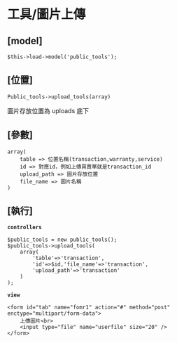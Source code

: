 # 工具/圖片上傳

## [model]

```
$this->load->model('public_tools');
```

## [位置]

```
Public_tools->upload_tools(array)
```
圖片存放位置為 uploads 底下

## [參數]

```
array(
	table => 位置名稱(transaction,warranty,service)
	id => 對應id，例如上傳買賣單就是transaction_id
	upload_path => 圖片存放位置
	file_name => 圖片名稱
)
```
## [執行]

**`controllers`**
```
$public_tools = new public_tools();
$public_tools->upload_tools(
	array(
		'table'=>'transaction',
		'id'=>$id,'file_name'=>'transaction',
		'upload_path'=>'transaction'
	)
);
```
**`view`**
```
<form id="tab" name="fomr1" action="#" method="post" enctype="multipart/form-data">
	上傳圖片<br>
    <input type="file" name="userfile" size="20" />
</form>
```

